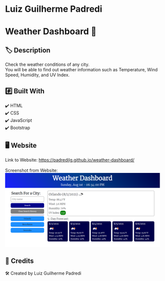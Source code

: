 # Luiz Guilherme Padredi

# Weather Dashboard :pencil:

## :label: Description
Check the weather conditions of any city.</br>
You will be able to find out weather information such as Temperature, Wind Speed, Humidity, and UV Index.

## 	:hash: Built With
:heavy_check_mark: HTML</br>
:heavy_check_mark: CSS</br>
:heavy_check_mark: JavaScript</br>
:heavy_check_mark: Bootstrap

## :desktop_computer: Website
Link to Website: https://padredilg.github.io/weather-dashboard/
</br></br>
Screenshot from Website:
![screenshot of website](./assets/images/weather-dashboard-ss.png)

## :clap: Credits

:hammer_and_wrench: Created by Luiz Guilherme Padredi